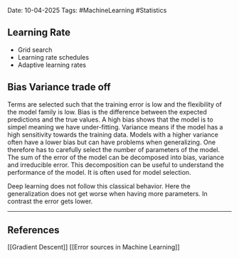Date: 10-04-2025
Tags: #MachineLearning #Statistics 
## Learning Rate
- Grid search
- Learning rate schedules
- Adaptive learning rates
## Bias Variance trade off
Terms are selected such that the training error is low and the flexibility of the model family is low.
Bias is the difference between the expected predictions and the true values. A high bias shows that the model is to simpel meaning we have under-fitting. Variance means if the model has a high sensitivity towards the training data.
Models with a higher variance often have a lower bias but can have problems when generalizing.
One therefore has to carefully select the number of parameters of the model.
The sum of the error of the model can be decomposed into bias, variance and irreducible error. This decomposition can be useful to understand the performance of the model. It is often used for model selection.

Deep learning does not follow this classical behavior. Here the generalization does not get worse when having more parameters. In contrast the error gets lower.


---
## References
[[Gradient Descent]]
[[Error sources in Machine Learning]]